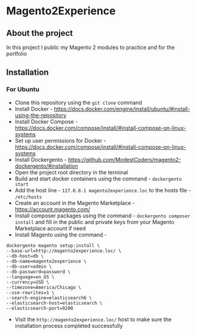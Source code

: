 # Magento2Experience

## About the project
In this project I public my Magento 2 modules to practice and for the portfolio

## Installation
### For Ubuntu
* Clone this repository using the ``git clone`` command
* Install Docker - https://docs.docker.com/engine/install/ubuntu/#install-using-the-repository
* Install Docker Compose - https://docs.docker.com/compose/install/#install-compose-on-linux-systems
* Set up user permissions for Docker - https://docs.docker.com/compose/install/#install-compose-on-linux-systems
* Install Dockergento - https://github.com/ModestCoders/magento2-dockergento/#installation
* Open the project root directory in the terminal
* Build and start docker containers using the command - ``dockergento start``
* Add the host line - ``127.0.0.1 magento2experience.loc`` to the hosts file - ``/etc/hosts``
* Create an account in the Magento Marketplace - https://account.magento.com/
* Install composer packages using the command - ``dockergento composer install`` and fill in the public and private keys from your Magento Marketplace account if need
* Install Magento using the command - 
```
dockergento magento setup:install \
--base-url=http://magento2experience.loc/ \
--db-host=db \
--db-name=magento2experience \
--db-user=admin \
--db-password=password \
--language=en_US \
--currency=USD \
--timezone=America/Chicago \
--use-rewrites=1 \
--search-engine=elasticsearch6 \
--elasticsearch-host=elasticsearch \
--elasticsearch-port=9200
```
* Visit the ``http://magento2experience.loc/`` host to make sure the installation process completed successfully
